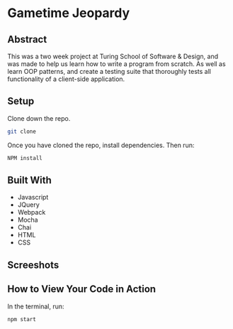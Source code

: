 # Gametime Jeopardy

## Abstract

This was a two week project at Turing School of Software & Design, and was made to help us learn how to write a program from scratch. As well as learn OOP patterns, and create a testing suite that thoroughly tests all functionality of a client-side application.

## Setup
Clone down the repo.

```bash
git clone
```

Once you have cloned the repo, install dependencies. Then run:

```bash
NPM install
```

## Built With
- Javascript
- JQuery
- Webpack
- Mocha
- Chai
- HTML
- CSS

## Screeshots


## How to View Your Code in Action

In the terminal, run:

```bash
npm start
```
